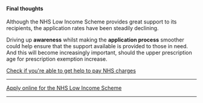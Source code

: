 #### Final thoughts

Although the NHS Low Income Scheme provides great support to its recipients, the application rates have been steadily declining. 

Driving up **awareness** whilst making the **application process** smoother could help ensure that the support available is provided to those in need. And this will become increasingly important, should the upper prescription age for prescription exemption increase.


<a href="https://www.nhsbsa.nhs.uk/check-if-youre-eligible-help" target="_blank">Check if you're able to get help to pay NHS charges</a>
___

<a href="https://services.nhsbsa.nhs.uk/apply-for-help-with-nhs-costs/apply-online" target="_blank">Apply online for the NHS Low Income Scheme</a>
___